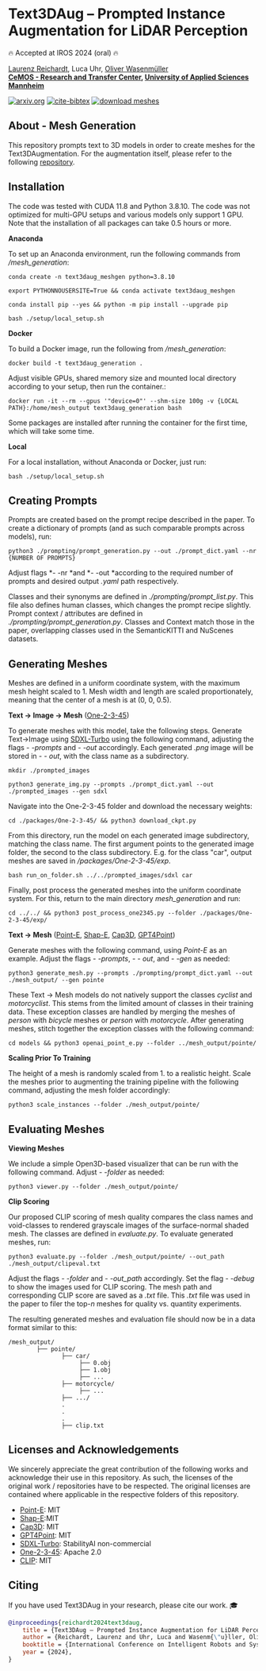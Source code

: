 # Text3DAug – Prompted Instance Augmentation for LiDAR Perception
:fire: Accepted at IROS 2024 (oral) :fire:

[Laurenz Reichardt](https://scholar.google.com/citations?user=cBhzz5kAAAAJ&hl=en), Luca Uhr, [Oliver Wasenmüller](https://scholar.google.de/citations?user=GkHxKY8AAAAJ&hl=de) \
**[CeMOS - Research and Transfer Center](https://www.cemos.hs-mannheim.de/ "CeMOS - Research and Transfer Center"), [University of Applied Sciences Mannheim](https://www.english.hs-mannheim.de/the-university.html "University of Applied Sciences Mannheim")**

[![arxiv.org](https://img.shields.io/badge/cs.CV-arXiv%3A2408.14253-B31B1B.svg)](https://www.arxiv.org/abs/2408.14253)
[![cite-bibtex](https://img.shields.io/badge/Cite-BibTeX-1f425f.svg)](#citing)
[![download meshes](https://img.shields.io/badge/Download-Meshes-b3a017.svg)](https://clousi.hs-mannheim.de/index.php/s/4qknpPB6PjPWEg9)

## About - Mesh Generation
This repository prompts text to 3D models in order to create meshes for the Text3DAugmentation.
For the augmentation itself, please refer to the following [repository](https://github.com/CeMOS-IS/Text3DAug-Augmentation).

## Installation
The code was tested with CUDA 11.8 and Python 3.8.10. The code was not optimized for multi-GPU setups and various models only support 1 GPU.
Note that the installation of all packages can take 0.5 hours or more.

**Anaconda**

To set up an Anaconda environment, run the following commands from */mesh_generation*:
```
conda create -n text3daug_meshgen python=3.8.10
```
```
export PYTHONNOUSERSITE=True && conda activate text3daug_meshgen
```
```
conda install pip --yes && python -m pip install --upgrade pip
```
```
bash ./setup/local_setup.sh
```

**Docker**

To build a Docker image, run the following from */mesh_generation*:
```
docker build -t text3daug_generation .
```

Adjust visible GPUs, shared memory size and mounted local directory according to your setup, then run the container.:
```
docker run -it --rm --gpus '"device=0"' --shm-size 100g -v {LOCAL PATH}:/home/mesh_output text3daug_generation bash
```
Some packages are installed after running the container for the first time, which will take some time.

**Local**

For a local installation, without Anaconda or Docker, just run:
```
bash ./setup/local_setup.sh
```

## Creating Prompts
Prompts are created based on the prompt recipe described in the paper. To create a dictionary of prompts (and as such comparable prompts across models), run:
```
python3 ./prompting/prompt_generation.py --out ./prompt_dict.yaml --nr {NUMBER OF PROMPTS}
```
Adjust flags *- -nr *and *- -out *according to the required number of prompts and desired output *.yaml* path respectively.

Classes and their synonyms are defined in *./prompting/prompt_list.py*. This file also defines human classes, which changes the prompt recipe slightly. Prompt context / attributes are defined in *./prompting/prompt_generation.py*.
Classes and Context match those in the paper, overlapping classes used in the SemanticKITTI and NuScenes datasets.

## Generating Meshes
Meshes are defined in a uniform coordinate system, with the maximum mesh height scaled to 1. Mesh width and length are scaled proportionately, meaning that the center of a mesh is at (0, 0, 0.5).


**Text &rarr; Image &rarr; Mesh** ([One-2-3-45](https://one-2-3-45.github.io/))

To generate meshes with this model, take the following steps.
Generate Text->Image using [SDXL-Turbo](https://huggingface.co/stabilityai/sdxl-turbo) using the following command, adjusting the flags *- -prompts* and *- -out* accordingly. Each generated *.png* image will be stored in *- - out*, with the class name as a subdirectory.
```
mkdir ./prompted_images
```
```
python3 generate_img.py --prompts ./prompt_dict.yaml --out ./prompted_images --gen sdxl
```

Navigate into the One-2-3-45 folder and download the necessary weights:
```
cd ./packages/One-2-3-45/ && python3 download_ckpt.py
```

From this directory, run the model on each generated image subdirectory, matching the class name. The first argument points to the generated image folder, the second to the class subdirectory. E.g. for the class "car", output meshes are saved in */packages/One-2-3-45/exp*.
```
bash run_on_folder.sh ../../prompted_images/sdxl car
```

Finally, post process the generated meshes into the uniform coordinate system. For this, return to the main directory *mesh_generation* and run:
```
cd ../../ && python3 post_process_one2345.py --folder ./packages/One-2-3-45/exp/
```


**Text &rarr; Mesh** ([Point-E](https://github.com/openai/point-e), [Shap-E](https://github.com/openai/shap-e), [Cap3D](https://github.com/crockwell/Cap3D), [GPT4Point](https://github.com/Pointcept/GPT4Point))

Generate meshes with the following command, using *Point-E* as an example. Adjust the flags *- -prompts*, *- - out*, and *- -gen* as needed:
```
python3 generate_mesh.py --prompts ./prompting/prompt_dict.yaml --out ./mesh_output/ --gen pointe
```

These Text &rarr; Mesh models do not natively support the classes *cyclist* and *motorcyclist*. This stems from the limited amount of classes in their training data. These exception classes are handled by merging the meshes of *person* with *bicycle* meshes or *person* with *motorcycle*. After generating meshes, stitch together the exception classes with the following command:
```
cd models && python3 openai_point_e.py --folder ../mesh_output/pointe/
```


**Scaling Prior To Training**

The height of a mesh is randomly scaled from 1. to a realistic height. Scale the meshes prior to augmenting the training pipeline with the following command, adjusting the mesh folder accordingly:
```
python3 scale_instances --folder ./mesh_output/pointe/
```

## Evaluating Meshes
**Viewing Meshes**

We include a simple Open3D-based visualizer that can be run with the following command. Adjust *- -folder* as needed:
```
python3 viewer.py --folder ./mesh_output/pointe/
```


**Clip Scoring**

Our proposed CLIP scoring of mesh quality compares the class names and void-classes to rendered grayscale images of the surface-normal shaded mesh. The classes are defined in *evaluate.py*. To evaluate generated meshes, run:
```
python3 evaluate.py --folder ./mesh_output/pointe/ --out_path ./mesh_output/clipeval.txt
```
Adjust the flags *- -folder* and *- -out_path* accordingly. Set the flag *- -debug* to show the images used for CLIP scoring. The mesh path and corresponding CLIP score are saved as a *.txt* file. This *.txt* file was used in the paper to filer the top-*n* meshes for quality vs. quantity experiments.

The resulting generated meshes and evaluation file should now be in a data format similar to this:
```
/mesh_output/
        ├── pointe/
               ├── car/
                    ├── 0.obj
                    ├── 1.obj
                    ├── ...
               ├── motorcycle/
                    ├── ...
               ├── .../
               .
               .
               .
               ├── clip.txt
```

## Licenses and Acknowledgements
We sincerely appreciate the great contribution of the following works and acknowledge their use in this repository. As such, the licenses of the original work / repositories have to be respected. The original licenses are contained where applicable in the respective folders of this repository.
- [Point-E](https://github.com/openai/point-e): MIT
- [Shap-E](https://github.com/openai/shap-e):MIT
- [Cap3D](https://github.com/crockwell/Cap3D): MIT
- [GPT4Point](https://github.com/Pointcept/GPT4Point): MIT
- [SDXL-Turbo](https://huggingface.co/stabilityai/sdxl-turbo): StabilityAI non-commercial
- [One-2-3-45](https://one-2-3-45.github.io/): Apache 2.0
- [CLIP](https://github.com/openai/CLIP): MIT

## Citing
If you have used Text3DAug in your research, please cite our work. :mortar_board: 
```bibtex
@inproceedings{reichardt2024text3daug,
    title = {Text3DAug – Prompted Instance Augmentation for LiDAR Perception},
    author = {Reichardt, Laurenz and Uhr, Luca and Wasenm{\"u}ller, Oliver},
    booktitle = {International Conference on Intelligent Robots and Systems (IROS)},
    year = {2024},
}
```
